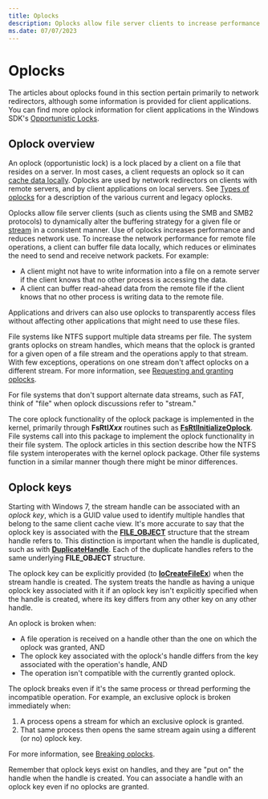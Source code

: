 ```yaml
---
title: Oplocks
description: Oplocks allow file server clients to increase performance and reduce network use
ms.date: 07/07/2023
---
```


# Oplocks

The articles about oplocks found in this section pertain primarily to network redirectors, although some information is provided for client applications. You can find more oplock information for client applications in the Windows SDK's [Opportunistic Locks](/windows/win32/fileio/opportunistic-locks).

## Oplock overview

An oplock (opportunistic lock) is a lock placed by a client on a file that resides on a server. In most cases, a client requests an oplock so it can [cache data locally](/windows/win32/fileio/local-caching). Oplocks are used by network redirectors on clients with remote servers, and by client applications on local servers. See [Types of oplocks](oplock-types.md) for a description of the various current and legacy oplocks.

Oplocks allow file server clients (such as clients using the SMB and SMB2 protocols) to dynamically alter the buffering strategy for a given file or [stream](/windows/win32/fileio/file-streams) in a consistent manner. Use of oplocks increases performance and reduces network use. To increase the network performance for remote file operations, a client can buffer file data locally, which reduces or eliminates the need to send and receive network packets. For example:

* A client might not have to write information into a file on a remote server if the client knows that no other process is accessing the data.
* A client can buffer read-ahead data from the remote file if the client knows that no other process is writing data to the remote file.

Applications and drivers can also use oplocks to transparently access files without affecting other applications that might need to use these files.

File systems like NTFS support multiple data streams per file. The system grants oplocks on stream handles, which means that the oplock is granted for a given open of a file stream and the operations apply to that stream. With few exceptions, operations on one stream don't affect oplocks on a different stream. For more information, see [Requesting and granting oplocks](granting-oplocks.md).

For file systems that don't support alternate data streams, such as FAT, think of "file" when oplock discussions refer to "stream."

The core oplock functionality of the oplock package is implemented in the kernel, primarily through **FsRtl*Xxx*** routines such as [**FsRtlInitializeOplock**](/windows-hardware/drivers/ddi/ntifs/nf-ntifs-_fsrtl_advanced_fcb_header-fsrtlinitializeoplock). File systems call into this package to implement the oplock functionality in their file system. The oplock articles in this section describe how the NTFS file system interoperates with the kernel oplock package. Other file systems function in a similar manner though there might be minor differences.

## Oplock keys

Starting with Windows 7, the stream handle can be associated with an *oplock key*, which is a GUID value used to identify multiple handles that belong to the same client cache view. It's more accurate to say that the oplock key is associated with the [**FILE_OBJECT**](/windows-hardware/drivers/ddi/wdm/ns-wdm-_file_object) structure that the stream handle refers to. This distinction is important when the handle is duplicated, such as with [**DuplicateHandle**](/windows/win32/api/handleapi/nf-handleapi-duplicatehandle). Each of the duplicate handles refers to the same underlying **FILE_OBJECT** structure.

The oplock key can be explicitly provided (to [**IoCreateFileEx**](/windows-hardware/drivers/ddi/ntddk/nf-ntddk-iocreatefileex)) when the stream handle is created. The system treats the handle as having a unique oplock key associated with it if an oplock key isn't explicitly specified when the handle is created, where its key differs from any other key on any other handle.

An oplock is broken when:

* A file operation is received on a handle other than the one on which the oplock was granted, AND
* The oplock key associated with the oplock's handle differs from the key associated with the operation's handle, AND
* The operation isn't compatible with the currently granted oplock.

The oplock breaks even if it's the same process or thread performing the incompatible operation. For example, an exclusive oplock is broken immediately when:

1. A process opens a stream for which an exclusive oplock is granted.
2. That same process then opens the same stream again using a different (or no) oplock key.

For more information, see [Breaking oplocks](breaking-oplocks.md).

Remember that oplock keys exist on handles, and they are "put on" the handle when the handle is created. You can associate a handle with an oplock key even if no oplocks are granted.
